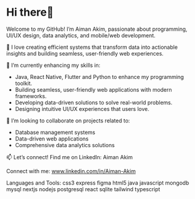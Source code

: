# Hi there👋
Welcome to my GitHub! I’m Aiman Akim, passionate about programming, UI/UX design, data analytics, and mobile/web development.

👀 I love creating efficient systems that transform data into actionable insights and building seamless, user-friendly web experiences.

🌱 I’m currently enhancing my skills in:
- Java, React Native, Flutter and Python to enhance my programming toolkit.
- Building seamless, user-friendly web applications with modern frameworks.
- Developing data-driven solutions to solve real-world problems.
- Designing intuitive UI/UX experiences that users love.

📍 I’m looking to collaborate on projects related to:
- Database management systems
- Data-driven web applications
- Comprehensive data analytics solutions

📫 Let’s connect! Find me on LinkedIn: Aiman Akim

Connect with me:
www.linkedin.com/in/Aiman-Akim

Languages and Tools:
css3 express figma html5 java javascript mongodb mysql nextjs nodejs postgresql react sqlite tailwind typescript



